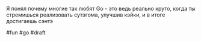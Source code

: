 Я понял почему многие так любят Go - это ведь реально круто, когда ты стремишься реализовать сутэгома, улучшив кэйки, и в итоге достигаешь сэнтэ

#fun #go
#draft